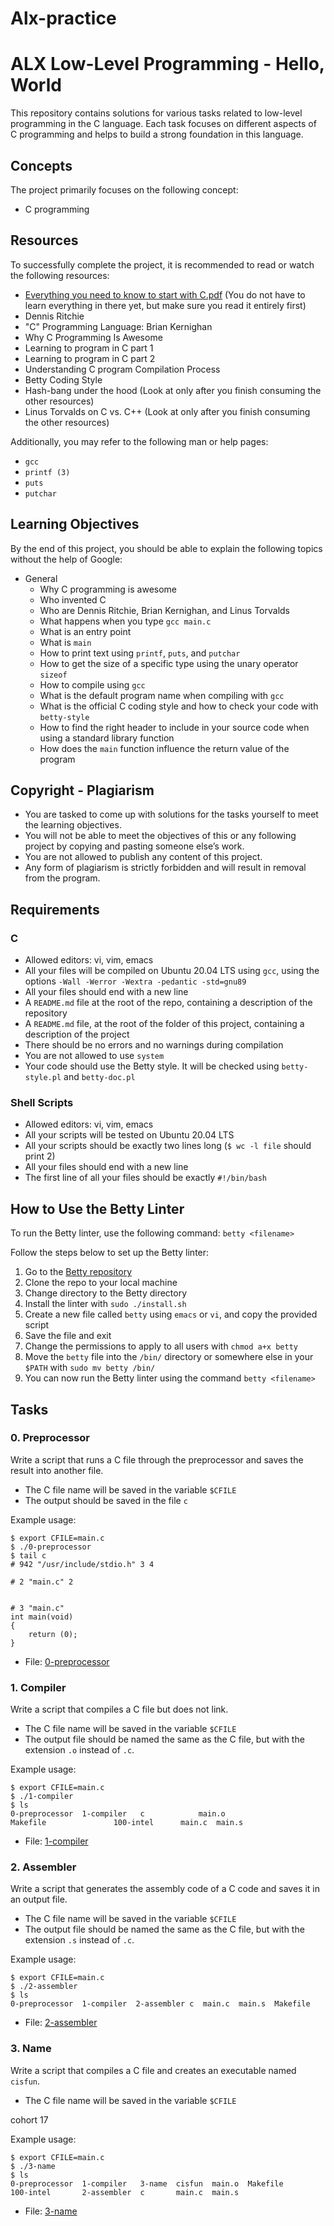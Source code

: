 # Alx-practice
# ALX Low-Level Programming - Hello, World

This repository contains solutions for various tasks related to low-level programming in the C language. Each task focuses on different aspects of C programming and helps to build a strong foundation in this language.

## Concepts

The project primarily focuses on the following concept:

- C programming

## Resources

To successfully complete the project, it is recommended to read or watch the following resources:

- [Everything you need to know to start with C.pdf](resources/Everything%20you%20need%20to%20know%20to%20start%20with%20C.pdf) (You do not have to learn everything in there yet, but make sure you read it entirely first)
- Dennis Ritchie
- "C" Programming Language: Brian Kernighan
- Why C Programming Is Awesome
- Learning to program in C part 1
- Learning to program in C part 2
- Understanding C program Compilation Process
- Betty Coding Style
- Hash-bang under the hood (Look at only after you finish consuming the other resources)
- Linus Torvalds on C vs. C++ (Look at only after you finish consuming the other resources)

Additionally, you may refer to the following man or help pages:

- `gcc`
- `printf (3)`
- `puts`
- `putchar`

## Learning Objectives

By the end of this project, you should be able to explain the following topics without the help of Google:

- General
  - Why C programming is awesome
  - Who invented C
  - Who are Dennis Ritchie, Brian Kernighan, and Linus Torvalds
  - What happens when you type `gcc main.c`
  - What is an entry point
  - What is `main`
  - How to print text using `printf`, `puts`, and `putchar`
  - How to get the size of a specific type using the unary operator `sizeof`
  - How to compile using `gcc`
  - What is the default program name when compiling with `gcc`
  - What is the official C coding style and how to check your code with `betty-style`
  - How to find the right header to include in your source code when using a standard library function
  - How does the `main` function influence the return value of the program

## Copyright - Plagiarism

- You are tasked to come up with solutions for the tasks yourself to meet the learning objectives.
- You will not be able to meet the objectives of this or any following project by copying and pasting someone else’s work.
- You are not allowed to publish any content of this project.
- Any form of plagiarism is strictly forbidden and will result in removal from the program.

## Requirements

### C

- Allowed editors: vi, vim, emacs
- All your files will be compiled on Ubuntu 20.04 LTS using `gcc`, using the options `-Wall -Werror -Wextra -pedantic -std=gnu89`
- All your files should end with a new line
- A `README.md` file at the root of the repo, containing a description of the repository
- A `README.md` file, at the root of the folder of this project, containing a description of the project
- There should be no errors and no warnings during compilation
- You are not allowed to use `system`
- Your code should use the Betty style. It will be checked using `betty-style.pl` and `betty-doc.pl`

### Shell Scripts

- Allowed editors: vi, vim, emacs
- All your scripts will be tested on Ubuntu 20.04 LTS
- All your scripts should be exactly two lines long (`$ wc -l file` should print 2)
- All your files should end with a new line
- The first line of all your files should be exactly `#!/bin/bash`

## How to Use the Betty Linter

To run the Betty linter, use the following command: `betty <filename>`

Follow the steps below to set up the Betty linter:

1. Go to the [Betty repository](https://github.com/holbertonschool/Betty)
2. Clone the repo to your local machine
3. Change directory to the Betty directory
4. Install the linter with `sudo ./install.sh`
5. Create a new file called `betty` using `emacs` or `vi`, and copy the provided script
6. Save the file and exit
7. Change the permissions to apply to all users with `chmod a+x betty`
8. Move the `betty` file into the `/bin/` directory or somewhere else in your `$PATH` with `sudo mv betty /bin/`
9. You can now run the Betty linter using the command `betty <filename>`

## Tasks

### 0. Preprocessor

Write a script that runs a C file through the preprocessor and saves the result into another file.

- The C file name will be saved in the variable `$CFILE`
- The output should be saved in the file `c`

Example usage:
```
$ export CFILE=main.c
$ ./0-preprocessor
$ tail c
# 942 "/usr/include/stdio.h" 3 4

# 2 "main.c" 2


# 3 "main.c"
int main(void)
{
    return (0);
}
```
- File: [0-preprocessor](0-preprocessor)

### 1. Compiler

Write a script that compiles a C file but does not link.

- The C file name will be saved in the variable `$CFILE`
- The output file should be named the same as the C file, but with the extension `.o` instead of `.c`.

Example usage:
```
$ export CFILE=main.c
$ ./1-compiler
$ ls
0-preprocessor  1-compiler   c            main.o
Makefile               100-intel      main.c  main.s
```
- File: [1-compiler](1-compiler)

### 2. Assembler

Write a script that generates the assembly code of a C code and saves it in an output file.

- The C file name will be saved in the variable `$CFILE`
- The output file should be named the same as the C file, but with the extension `.s` instead of `.c`.

Example usage:
```
$ export CFILE=main.c
$ ./2-assembler
$ ls
0-preprocessor  1-compiler  2-assembler c  main.c  main.s  Makefile
```
- File: [2-assembler](2-assembler)

### 3. Name

Write a script that compiles a C file and creates an executable named `cisfun`.

- The C file name will be saved in the variable `$CFILE`

cohort 17

Example usage:
```
$ export CFILE=main.c
$ ./3-name
$ ls
0-preprocessor  1-compiler   3-name  cisfun  main.o  Makefile
100-intel       2-assembler  c       main.c  main.s
```
- File: [3-name](3-name)

